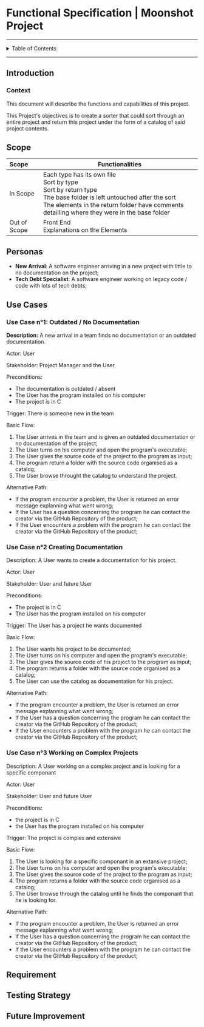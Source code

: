 # Functional Specification | Moonshot Project

---

<details>
<summary>Table of Contents</summary>

- [Functional Specification | Moonshot Project](#functional-specification--moonshot-project)
  - [Introduction](#introduction)
    - [Context](#context)
  - [Scope](#scope)
  - [Personas](#personas)
  - [Use Cases](#use-cases)
    - [Use Case n°1: Outdated / No Documentation](#use-case-n1-outdated--no-documentation)
    - [Use Case n°2 Creating Documentation](#use-case-n2-creating-documentation)
    - [Use Case n°3 Working on Complex Projects](#use-case-n3-working-on-complex-projects)
  - [Requirement](#requirement)
  - [Testing Strategy](#testing-strategy)
  - [Future Improvement](#future-improvement)

</details>

---

## Introduction

### Context

This document will describe the functions and capabilities of this project.

This Project's objectives is to create a sorter that could sort through an entire project and return this project under the form of a catalog of said project contents.

## Scope

| Scope | Functionalities |
| :--- | --- |
| In Scope | Each type has its own file <br> Sort by type <br> Sort by return type <br> The base folder is left untouched after the sort <br> The elements in the return folder have comments detailling where they were in the base folder |
| Out of Scope | Front End <br> Explanations on the Elements |

## Personas

- **New Arrival**: A software engineer arriving in a new project with little to no documentation on the project;
- **Tech Debt Specialist**: A software engineer working on legacy code / code with lots of tech debts;

## Use Cases

### Use Case n°1: Outdated / No Documentation

**Description:** A new arrival in a team finds no documentation or an outdated documentation.

Actor: User

Stakeholder: Project Manager and the User

Preconditions:

- The documentation is outdated / absent
- The User has the program installed on his computer
- The project is in C
  
Trigger: There is someone new in the team

Basic Flow:

1. The User arrives in the team and is given an outdated documentation or no documentation of the project;
2. The User turns on his computer and open the program's executable;
3. The User gives the source code of the project to the program as input;
4. The program return a folder with the source code organised as a catalog;
5. The User browse throught the catalog to understand the project.
  
Alternative Path:

- If the program encounter a problem, the User is returned an error message explanning what went wrong;
- If the User has a question concerning the program he can contact the creator via the GitHub Repository of the product;
- If the User encounters a problem with the program he can contact the creator via the GitHub Repository of the product;

### Use Case n°2 Creating Documentation

Description: A User wants to create a documentation for his project.

Actor: User

Stakeholder: User and future User

Preconditions:

- The project is in C
- The User has the program installed on his computer

Trigger: The User has a project he wants documented

Basic Flow:

1. The User wants his project to be documented;
2. The User turns on his computer and open the program's executable;
3. The User gives the source code of his project to the program as input;
4. The program returns a folder with the source code organised as a catalog;
5. The User can use the catalog as documentation for his project.

Alternative Path:

- If the program encounter a problem, the User is returned an error message explanning what went wrong;
- If the User has a question concerning the program he can contact the creator via the GitHub Repository of the product;
- If the User encounters a problem with the program he can contact the creator via the GitHub Repository of the product;

### Use Case n°3 Working on Complex Projects

Description: A User working on a complex project and is looking for a specific componant

Actor: User

Stakeholder: User and future User

Preconditions:

- the project is in C
- the User has the program installed on his computer
  
Trigger: The project is complex and extensive

Basic Flow:

1. The User is looking for a specific componant in an extansive project;
2. The User turns on his computer and open the program's executable;
3. The User gives the source code of the project to the program as input;
4. The program returns a folder with the source code organised as a catalog;
5. The User browse through the catalog until he finds the componant that he is looking for.

Alternative Path:

- If the program encounter a problem, the User is returned an error message explanning what went wrong;
- If the User has a question concerning the program he can contact the creator via the GitHub Repository of the product;
- If the User encounters a problem with the program he can contact the creator via the GitHub Repository of the product;

## Requirement

## Testing Strategy

## Future Improvement
